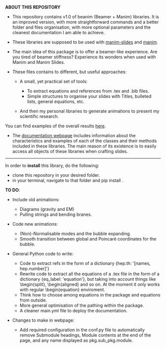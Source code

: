 **ABOUT THIS REPOSITORY**

- This repository contains v1.0 of beanim (Beamer + Manim) libraries. It is an improved version, with more straightforward commands and a better folder and files organisation, with more optional parameters and the cleanest documentation I am able to achieve.

- These libraries are supposed to be used with [manim-slides](https://manim-slides.eertmans.be/latest/) and [manim](https://www.manim.community).

- The main idea of this package is to offer a beamer-like experience. Are you tired of beamer stiffness? Experience its wonders when used with Manim and Manim Slides.

- These files contains to different, but useful approaches:

    - A small, yet practical set of tools:
        - To extract equations and references from .tex and .bib files.
        - Simple structures to organise your slides with Titles, bulleted lists, general equations, etc.

    - And then my personal libraries to generate animations to present my scientific research.

You can find examples of the overall results [here](https://panopepino.github.io/web_page/main_page/slides.html).

- The [documentation webpage](https://panopepino.github.io/beanim/) includes information about the characteristics and examples of each of the classes and their methods included in these libraries. The main reason of its existence is to easily access all objects of these libraries when crafting slides.

-----------------------------------------------------------------------

In order to **install** this library, do the following:

- clone this repository in your desired folder.
- in your terminal, navigate to that folder and pip install .


**TO DO**:

- Include old animations:
    - Diagrams (gravity and EM)
    - Pulling strings and bending branes.

- Code new animations:
    - (Non)-Normalisable modes and the bubble expanding.
    - Smooth transition between global and Poincaré coordinates for the bubble.

- General Python code to write:
    - Code to extract refs in the form of a dictionary {hep.th: '[names, hep.number]'}
    - Rewrite code to extract all the equations of a .tex file in the form of a dictionary {eq_label: 'equation'}, but taking into account
    things like \begin{split}, \begin{aligned} and so on. At the moment it only works with regular \begin{equation} enviroment.
    - Think how to choose among equations in the package and equations from outside.
    - More general optimisation of the pathing within the package.
    - A cleaner main.yml file to deploy the documentation.

- Changes to make in webpage:

    - Add required configuration in the conf.py file to automatically remove Submodule headings, Module contents at the end of the page, and any name displayed as pkg.sub_pkg.module.
